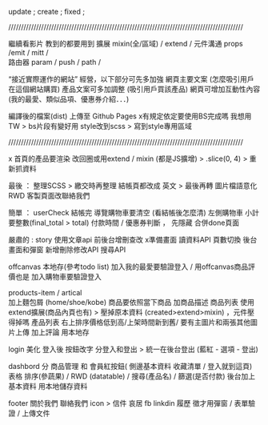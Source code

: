 update    ;
create   ;
fixed  ;

 /////////////////////////////////////////////////////////////////////////////////////////////

繼續看影片 教到的都要用到
擴展 mixin(全/區域) /  extend / 
元件溝通 props /emit / mitt /  
路由器  param / push / path / 

 “接近實際運作的網站” 經營，以下部分可先多加強
網頁主要文案 (怎麼吸引用戶在這個網站購買)
產品文案可多加調整 (吸引用戶買該產品)
網頁可增加互動性內容 (我的最愛、類似品項、優惠券介紹．．．)

編譯後的檔案(dist) 上傳至 Github Pages
x有規定依定要使用BS完成嗎 我想用TW > bs片段有變好用 style改到scss > 寫到style專用區域

 /////////////////////////////////////////////////////////////////////////////////////////////

x 首頁的產品要渲染 改回圈或用extend / mixin (都是JS擴增) >  .slice(0, 4) > 重新抓資料

最後 ：
整理SCSS > 繳交時再整理 
結帳頁都改成 英文 > 最後再轉
圖片檔語意化
RWD
客製頁面改聯絡我們

簡單 ：
userCheck
結帳完 導覽購物車要清空 (看結帳後怎麼清) 
左側購物車 小計要整數(final_total > total)
付款時間 / 優惠券判斷 ， 先隱藏
合併done頁面


嚴肅的  :
story
使用文章api 前後台增刪查改
x準備畫面
讀資料API
頁數切換
後台畫面和彈窗
新增刪除修改API
搜尋API

offcanvas
本地存(參考todo list)
加入我的最愛要驗證登入 / 用offcanvas商品評價也是 
加入購物車要驗證登入

products-item / artical  
加上麵包屑 (home/shoe/kobe) 商品要依照當下商品 
加商品描述
商品列表 使用extend擴展(商品內頁也有) > 壓掉原本資料 (created>extend>mixin) ，元件壓得掉嗎
產品列表 右上排序價格低到高/上架時間新到舊/
要有主圖片和兩張其他圖片上傳
加上評論 用本地存

login
美化
登入後 按鈕改字 分登入和登出 > 統一在後台登出 (藍紅 - 選項 -  登出)

dashbord
分 商品管理 和 會員紅按鈕(  側邊基本資料 收藏清單 / 登入就到這頁) 
表格 排序(參蔬果) / RWD (datatable) / 搜尋(產品名) / 篩選(是否付款)
後台加上 基本資料 用本地儲存資料


footer
關於我們
聯絡我們 icon > 信件 哀居 fb linkdin 履歷 
徵才用彈窗 / 表單驗證 / 上傳文件


